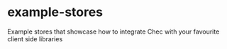 # example-stores
Example stores that showcase how to integrate Chec with your favourite client side libraries
